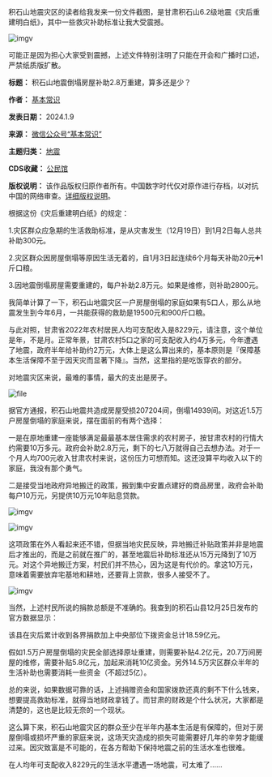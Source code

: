 积石山地震灾区的读者给我发来一份文件截图，是甘肃积石山6.2级地震《灾后重建明白纸》，其中一些救灾补助标准让我大受震撼。


![imgv](https://chinadigitaltimes.net/chinese/files/2024/01/post-703957-659d08dc915ca.)


可能正是因为担心大家受到震撼，上述文件特别注明了只能在开会和广播时口述，严禁纸质版扩散。




**标题：** 积石山地震倒塌房屋补助2.8万重建，算多还是少？  

**作者：** [基本常识](https://chinadigitaltimes.net/space/基本常识)  

**发表日期：** 2024.1.9  

**来源：** [微信公众号“基本常识”](https://web.archive.org/web/https://new.qq.com/rain/a/20240107A072VC00)  

**主题归类：** [地震](https://chinadigitaltimes.net/space/地震)  

**CDS收藏：** [公民馆](https://chinadigitaltimes.net/space/%E5%85%AC%E6%B0%91%E9%A6%86)  

**版权说明：** 该作品版权归原作者所有。中国数字时代仅对原作进行存档，以对抗中国的网络审查。[详细版权说明](https://chinadigitaltimes.net/chinese/copyright)。


根据这份《灾后重建明白纸》的规定：


1.灾区群众应急期的生活救助标准，是从灾害发生（12月19日）到1月2日每人总共补助300元。


2.灾区群众因房屋倒塌等原因生活无着的，自1月3日起连续6个月每天补助20元➕1斤口粮。


3.因地震倒塌房屋需要重建的，每户补助2.8万元。如果是维修，则补助2800元。


我简单计算了一下，积石山地震灾区一户房屋倒塌的家庭如果有5口人，那么从地震发生到今年6月，一共能获得的救助是19500元和900斤口粮。


与此对照，甘肃省2022年农村居民人均可支配收入是8229元，请注意，这个单位是年，不是月。正常年景，甘肃农村5口之家的可支配收入约4万多元，今年遭遇了地震，政府半年给补助约2万元，大体上是这么算出来的，基本原则是『保障基本生活保障不至于因天灾而显著下降』。当然，这里指的是吃饭穿衣的部分。


对地震灾区来说，最难的事情，最大的支出是房子。


![file](https://chinadigitaltimes.net/chinese/files/2024/01/image-1704795289075.png)


据官方通报，积石山地震共造成房屋受损207204间，倒塌14939间。对这近1.5万户房屋倒塌的家庭来说，摆在面前的有两个选择：


一是在原地重建一座能够满足最最基本居住需求的农村房子，按甘肃农村的行情大约需要10万多元。政府会补助2.8万元，剩下的七八万就得自己去想办法。对于一个月人均700元收入甘肃农村来说，这份压力可想而知。这还没算平均收入以下的家庭，我没有那个勇气。


二是接受当地政府异地搬迁的政策，搬到集中安置点建好的商品房里，政府会补助每户10万元，另提供10万元10年贴息贷款。


![imgv](https://chinadigitaltimes.net/chinese/files/2024/01/post-703957-659d08dcd6409.)


![imgv](https://chinadigitaltimes.net/chinese/files/2024/01/post-703957-659d08dced6c8.)


这项政策在外人看起来还不错，但据当地灾民反映，异地搬迁补贴政策并非是地震后才推出的，而是之前就在推广的，甚至地震后补助标准还从15万元降到了10万元。对这个异地搬迁方案，村民们并不热心，因为这是有代价的。拿这10万元，意味着需要放弃宅基地和耕地，还要背上贷款，很多人接受不了。


![imgv](https://chinadigitaltimes.net/chinese/files/2024/01/post-703957-659d08dd1b37f.)


当然，上述村民所说的捐款总额是不准确的。我查到的积石山县12月25日发布的官方数据显示：


该县在灾后累计收到各界捐款加上中央部位下拨资金总计18.59亿元。


假如1.5万户房屋倒塌的灾民全部选择原址重建，则需要补贴4.2亿元，20.7万间房屋的维修，需要补贴5.8亿元，加起来消耗10亿资金。另外14.5万灾区群众半年的生活补助也需要消耗一些资金（不超过5亿）。


总的来说，如果数据可靠的话，上述捐赠资金和国家拨款还真的剩不下什么钱来，想要提高救助标准，就得当地财政拿钱了。而甘肃的财政是个什么状况，大家都是清楚的，这也是比较无奈的一个现状。


这么算下来，积石山地震灾区的群众至少在半年内基本生活是有保障的，但对于房屋倒塌或损坏严重的家庭来说，这场天灾造成的损失可能需要好几年的辛劳才能缓过来。因灾致富是不可能的，在各方帮助下保持地震之前的生活水准也很难。


在人均年可支配收入8229元的生活水平遭遇一场地震，可太难了……

